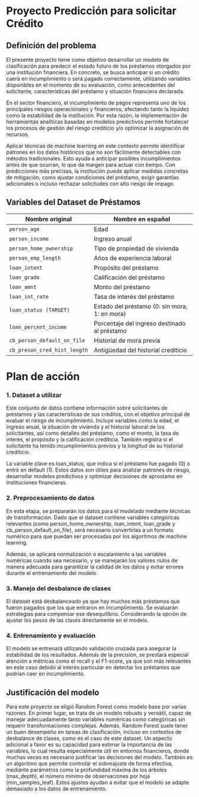 # Proyecto Predicción para solicitar Crédito
## Definición del problema
El presente proyecto tiene como objetivo desarrollar un modelo de clasificación para predecir el estado futuro de los préstamos otorgados por una institución financiera. En concreto, se busca anticipar si un crédito caerá en incumplimiento o será pagado correctamente, utilizando variables disponibles en el momento de su evaluación, como antecedentes del solicitante, características del préstamo y situación financiera declarada.

En el sector financiero, el incumplimiento de pagos representa uno de los principales riesgos operacionales y financieros, afectando tanto la liquidez como la estabilidad de la institución. Por esta razón, la implementación de herramientas analíticas basadas en modelos predictivos permite fortalecer los procesos de gestión del riesgo crediticio y/o optimizar la asignación de recursos.

Aplicar técnicas de machine learning en este contexto permite identificar patrones en los datos históricos que no son fácilmente detectables con métodos tradicionales. Esto ayuda a anticipar posibles incumplimientos antes de que ocurran, lo que da margen para actuar con tiempo. Con predicciones más precisas, la institución puede aplicar medidas concretas de mitigación, como ajustar condiciones del préstamo, exigir garantías adicionales o incluso rechazar solicitudes con alto riesgo de impago.

## Variables del Dataset de Préstamos

| Nombre original                    | Nombre en español                               |
|-----------------------------------|--------------------------------------------------|
| `person_age`                      | Edad                                             |
| `person_income`                   | Ingreso anual                                    |
| `person_home_ownership`           | Tipo de propiedad de vivienda                   |
| `person_emp_length`               | Años de experiencia laboral                      |
| `loan_intent`                     | Propósito del préstamo                           |
| `loan_grade`                      | Calificación del préstamo                        |
| `loan_amnt`                       | Monto del préstamo                               |
| `loan_int_rate`                   | Tasa de interés del préstamo                     |
| `loan_status (TARGET)`                     | Estado del préstamo (0: sin mora, 1: en mora)    |
| `loan_percent_income`            | Porcentaje del ingreso destinado al préstamo     |
| `cb_person_default_on_file`       | Historial de mora previa                         |
| `cb_preson_cred_hist_length`      | Antigüedad del historial crediticio             |


# Plan de acción
### 1. Dataset a utilizar
Este conjunto de datos contiene información sobre solicitantes de préstamos y las características de sus créditos, con el objetivo principal de evaluar el riesgo de incumplimiento. Incluye variables como la edad, el ingreso anual, la situación de vivienda y el historial laboral de los solicitantes, así como detalles del préstamo, como el monto, la tasa de interés, el propósito y la calificación crediticia. También registra si el solicitante ha tenido incumplimientos previos y la longitud de su historial crediticio.

La variable clave es loan_status, que indica si el préstamo fue pagado (0) o entró en default (1). Estos datos son útiles para analizar patrones de riesgo, desarrollar modelos predictivos y optimizar decisiones de aprostamo en instituciones financieras.

### 2. Preprocesamiento de datos
En esta etapa, se prepararán los datos para el modelado mediante técnicas de transformación. Dado que el dataset contiene variables categóricas relevantes (como person_home_ownership, loan_intent, loan_grade y cb_person_default_on_file), será necesario convertirlas a un formato numérico para que puedan ser procesadas por los algoritmos de machine learning.

Además, se aplicará normalización o escalamiento a las variables numéricas cuando sea necesario, y se manejarán los valores nulos de manera adecuada para garantizar la calidad de los datos y evitar errores durante el entrenamiento del modelo.

### 3. Manejo del desbalance de clases
El dataset está desbalanceado ya que hay muchos más préstamos que fueron pagados que los que entraron en incumplimiento. Se evaluarán estrategias para compensar ese desequilibrio. Considerando la opción de ajustar los pesos de las clases directamente en el modelo.
### 4. Entrenamiento y evaluación
El modelo se entrenará utilizando validación cruzada para asegurar la estabilidad de los resultados. Además de la precisión, se prestará especial atención a métricas como el recall y el F1-score, ya que son más relevantes en este caso debido al interés particular en detectar los préstamos que podrían caer en incumplimiento.


## Justificación del modelo
Para este proyecto se eligió Random Forest como modelo base por varias razones. En primer lugar, se trata de un modelo robusto y versátil, capaz de manejar adecuadamente tanto variables numéricas como categóricas sin requerir transformaciones complejas.
Además, Random Forest suele tener un buen desempeño en tareas de clasificación, incluso en contextos de desbalance de clases, como es el caso de este dataset. 
Un aspecto adicional a favor es su capacidad para estimar la importancia de las variables, lo cual resulta especialmente útil en entornos financieros, donde muchas veces es necesario justificar las decisiones del modelo.
También es un algoritmo que permite controlar el sobreajuste de forma efectiva, mediante parámetros como la profundidad máxima de los árboles (max_depth), el número mínimo de observaciones por hoja (min_samples_leaf). Estos ajustes ayudan a evitar que el modelo se adapte demasiado a los datos de entrenamiento.


